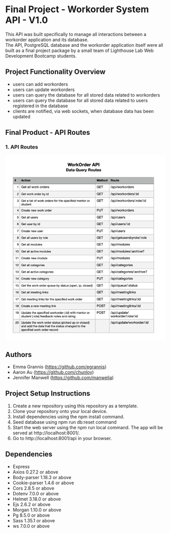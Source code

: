 # Final Project - Workorder System API - V1.0

This API was built specifically to manage all interactions between a workorder application and its database.  
The API, PostgreSQL database and the workorder application itself were all built as a final project package by a small team of Lighthouse Lab Web Development Bootcamp students.


## Project Functionality Overview
  -  users can add workorders
  -  users can update workorders
  -  users can query the database for all stored data related to workorders 
  -  users can query the database for all stored data related to users registered in the database 
  -  clients are notified, via web sockets, when database data has been updated


## Final Product - API Routes

### 1. API Routes
!["API Routes"](https://github.com/manwelja/final-project-workorders-api/blob/master/docs/routes.png)


## Authors
  -  Emma Grannis (https://github.com/egrannis)
  -  Aaron Au (https://github.com/chunloy)
  -  Jennifer Manwell (https://github.com/manwelja)


## Project Setup Instructions

  1. Create a new repository using this repository as a template.
  2. Clone your repository onto your local device.
  3. Install dependencies using the npm install command.
  4. Seed database using npm run db:reset command
  5. Start the web server using the npm run local command. The app will be served at http://localhost:8001/.
  6. Go to http://localhost:8001/api in your browser.


## Dependencies
  -  Express
  -  Axios 0.27.2 or above
  -  Body-parser 1.18.3 or above
  -  Cookie-parser 1.4.6 or above
  -  Cors 2.8.5 or above
  -  Dotenv 7.0.0 or above
  -  Helmet 3.18.0 or above
  -  Ejs 2.6.2 or above
  -  Morgan 1.10.0 or above
  -  Pg 8.5.0 or above
  -  Sass 1.35.1 or above
  -  ws 7.0.0 or above